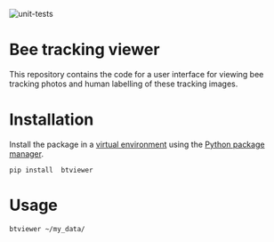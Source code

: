 ![unit-tests](https://github.com/sheffieldmltracking/btviewer/actions/workflows/unit-tests.yml/badge.svg)

# Bee tracking viewer

This repository contains the code for a user interface for viewing bee tracking photos and human labelling of these tracking images.

# Installation

Install the package in a [virtual environment](https://docs.python.org/3/tutorial/venv.html) using the [Python package manager](https://pip.pypa.io/en/stable/).

```
pip install  btviewer
```

# Usage

```
btviewer ~/my_data/
```
